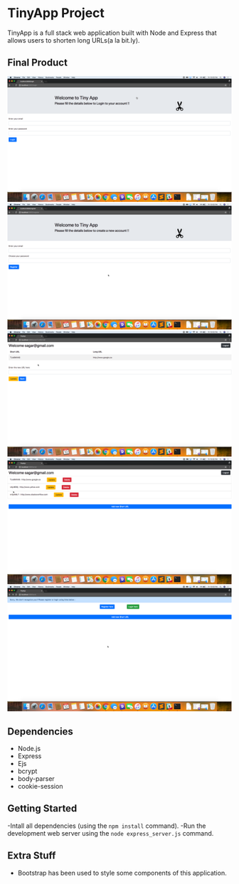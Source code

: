 # TinyApp Project

TinyApp is a full stack web application built with Node and Express that allows users to shorten long URLs(a la bit.ly).


## Final Product

!["screenshot of login page"](https://github.com/Garima1125/tinyApp/blob/master/docs/login_page.png?raw=true)
!["screenshot of registration page"](https://github.com/Garima1125/tinyApp/blob/master/docs/registration_page.png?raw=true)
!["screenshot of URL update page"](https://github.com/Garima1125/tinyApp/blob/master/docs/url_update_page.png?raw=true)
!["screenshot of URL page"](https://github.com/Garima1125/tinyApp/blob/master/docs/urls-page.png?raw=true)
!["screenshot of URL page without login"](https://github.com/Garima1125/tinyApp/blob/master/docs/urls_page_without_login.png?raw=true)

## Dependencies

- Node.js
- Express
- Ejs
- bcrypt
- body-parser
- cookie-session

## Getting Started

-Intall all dependencies (using the `npm install` command).
-Run the development web server using the `node express_server.js` command.

## Extra Stuff

- Bootstrap has been used to style some components of this application.
